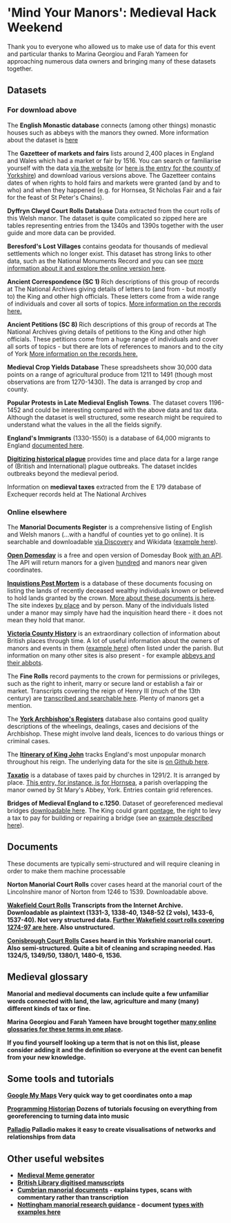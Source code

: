 # 'Mind Your Manors': Medieval Hack Weekend

Thank you to everyone who allowed us to make use of data for this event and particular thanks to Marina Georgiou and Farah Yameen for approaching numerous data owners and bringing many of these datasets together.

## Datasets

### For download above

The <strong>English Monastic database</strong> connects (among other things) monastic houses such as abbeys with the manors they owned. More information about the dataset is <a href="https://www.ucl.ac.uk/library/digital-collections/collections/monastic">here</a>

The <strong> Gazetteer of markets and fairs</a></strong> lists around 2,400 places in England and Wales which had a market or fair by 1516. You can search or familiarise yourself with the data <a href="https://archives.history.ac.uk/gazetteer/gazweb2.html">via the website</a> (or <a href="https://archives.history.ac.uk/gazetteer/gazweb2.html">here is the entry for the county of Yorkshire</a>) and download various versions above. The Gazetteer contains dates of when rights to hold fairs and markets were granted (and by and to who) and when they happened (e.g. for Hornsea, St Nicholas Fair and a fair for the feast of St Peter's Chains).

<strong>Dyffryn Clwyd Court Rolls Database</strong> Data extracted from the court rolls of this Welsh manor. The dataset is quite complicated so zipped here are tables representing entries from the 1340s and 1390s together with the user guide and more data can be provided.

<strong>Beresford's Lost Villages</strong> contains geodata for thousands of medieval settlements which no longer exist. This dataset has strong links to other data, such as the National Monuments Record and you can see <a href="http://www.dmvhull.org/textpage.cfm?id=27">more information about it and explore the online version here</a>.

<strong> Ancient Correspondence (SC 1) </strong> Rich descriptions of this group of records at The National Archives giving details of letters to (and from - but mostly to) the King and other high officials. These letters come from a wide range of individuals and cover all sorts of topics. <a href="https://discovery.nationalarchives.gov.uk/details/r/C13526">More information on the records here.</a>

<strong> Ancient Petitions (SC 8) </strong> Rich descriptions of this group of records at The National Archives giving details of petitions to the King and other high officials. These petitions come from a huge range of individuals and cover all sorts of topics - but there are lots of references to manors and to the city of York <a href="https://discovery.nationalarchives.gov.uk/details/r/C13526">More information on the records here.</a>

<strong>Medieval Crop Yields Database</strong> These spreadsheets show 30,000 data points on a range of agricultural produce from 1211 to 1491 (though most observations are from 1270-1430). The data is arranged by crop and county.

<strong>Popular Protests in Late Medieval English Towns</strong>. The dataset covers 1196-1452 and could be interesting compared with the above data and tax data. Although the dataset is well structured, some research might be required to understand what the values in the all the fields signify.

<strong>England's Immigrants</strong> (1330-1550) is a database of 64,000 migrants to England <a href="https://www.englandsimmigrants.com/">documented here</a>.

<strong><a href="https://www.envidat.ch/dataset/digitizing-historical-plague">Digitizing historical plague</a></strong> provides time and place data for a large range of (British and International) plague outbreaks. The dataset incldes outbreaks beyond the medieval period.

Information on <strong>medieval taxes</strong> extracted from the E 179 database of Exchequer records held at The National Archives

### Online elsewhere

The <strong>Manorial Documents Register</strong> is a comprehensive listing of English and Welsh manors (...with a handful of counties yet to go online). It is searchable and downloadable <a href="https://discovery.nationalarchives.gov.uk/manor-search">via Discovery</a> and Wikidata (<a href="https://www.wikidata.org/wiki/Q105779874">example here</a>).

<strong><a href="https://opendomesday.org/">Open Domesday</a></strong> is a free and open version of Domesday Book <a href="https://www.opendomesday.org./api">with an API</a>. The API will return manors for a given <a href="https://en.wikipedia.org/wiki/Hundred_(county_division)">hundred</a> and manors near given coordinates.

<strong><a href="https://inquisitionspostmortem.ac.uk">Inquistions Post Mortem</a></strong> is a database of these documents focusing on listing the lands of recently deceased wealthy individuals known or believed to hold lands granted by the crown. <a href="https://www.nationalarchives.gov.uk/help-with-your-research/research-guides/inquisitions-post-mortem">More about these documents is here</a>. The site indexes <a href="https://inquisitionspostmortem.ac.uk/view/place/52650">by place</a> and by person. Many of the individuals listed under a manor may simply have had the inquisition heard there - it does not mean they hold that manor.

<strong><a href="https://www.british-history.ac.uk/search/series/vch">Victoria County History</a></strong> is an extraordinary collection of information about British places through time. A lot of useful information about the owners of manors and events in them (<a href="https://wwww.british-history.ac.uk/vch/warks/vol4/pp126-131">example here</a>) often listed under the parish. But information on many other sites is also present - for example <a href="https://www.british-history.ac.uk/vch/yorks/vol3/pp107-112">abbeys and their abbots</a>.

The <strong>Fine Rolls</strong> record payments to the crown for permissions or privileges, such as the right to inherit, marry or secure land or establish a fair or market. Transcripts covering the reign of Henry III (much of the 13th century) are <a href="https://finerollshenry3.org.uk/home.html">transcribed and searchable here</a>. Plenty of manors get a mention.

The <strong><a href="https://archbishopsregisters.york.ac.uk/home_page/index">York Archbishop's Registers</a></strong> database also contains good quality descriptions of the wheelings, dealings, cases and decisions of the Archbishop. These might involve land deals, licences to do various things or criminal cases.

The <strong><a href="https://neolography.com/timelines/JohnItinerary.html">Itinerary of King John</a></strong> tracks England's most unpopular monarch throughout his reign. The underlying data for the site is <a href="https://github.com/jjon/Itinerary-of-John">on Github here</a>.

<strong><a href="https://www.dhi.ac.uk/taxatio/forms">Taxatio</a></strong> is a database of taxes paid by churches in 1291/2. It is arranged by place. <a href="https://www.dhi.ac.uk/taxatio/benkey?benkey=YK.ER.HL.27">This entry, for instance, is for Hornsea</a>, a parish overlapping the manor owned by St Mary's Abbey, York. Entries contain grid references.

<strong>Bridges of Medieval England to c.1250</strong>. Dataset of georeferenced medieval bridges <a href="https://archaeologydataservice.ac.uk/archives/view/medbridges_lt_2019/downloads.cfm?archive=GIS">downloadable here</a>. The King could grant <a href="https://en.wikipedia.org/wiki/Pontage">pontage</a>, the right to levy a tax to pay for building or repairing a bridge (see an <a href="https://discovery.nationalarchives.gov.uk/details/r/C12217085">example described here</a>).
  
## Documents

These documents are typically semi-structured and will require cleaning in order to make them machine processable

<strong>Norton Manorial Court Rolls</strong> cover cases heard at the manorial court of the Lincolnshire manor of Norton from 1246 to 1539. Downloadable above.

<strong> <a href="https://archive.org/details/yorkshirearchaeologicalandhistoricalsociety?sort=titleSorter&and[]%20=firstTitle:W">Wakefield Court Rolls</a></sttrong> Transcripts from the Internet Archive. Downloadable as plaintext (1331-3, 1338-40, 1348-52 (2 vols), 1433-6, 1537-40). Not very structured data. <a href="https://sourcebooks.fordham.edu/source/1274wakefield-courtrolls.asp">Further Wakefield court rolls covering 1274-97 are here</a>. Also unstructured.
  
<strong> <a href="https://www.dhi.ac.uk/conisbrough/">Conisbrough Court Rolls</a></strong> Cases heard in this Yorkshire manorial court. Also semi-structured. Quite a bit of cleaning and scraping needed. Has 1324/5, 1349/50, 1380/1, 1480-6, 1536.

## Medieval glossary

Manorial and medieval documents can include quite a few unfamiliar words connected with land, the law, agriculture and many (many) different kinds of tax or fine.

Marina Georgiou and Farah Yameen have brought together <a href="https://docs.google.com/spreadsheets/d/1lo3pZFdwqrZQ28yydLNOe7__xlUz6RlxO9KxvhB0NOY/edit?usp=sharing">many online glossaries for these terms in one place</a>.

If you find yourself looking up a term that is not on this list, please consider adding it and the definition so everyone at the event can benefit from your new knowledge.

## Some tools and tutorials

<a href="https://www.google.co.uk/maps/about/mymaps/">Google My Maps</a>
Very quick way to get coordinates onto a map

<a href="https://programminghistorian.org/en/lessons/">Programming Historian</a>
Dozens of tutorials focusing on everything from georeferencing to turning data into music

<a href="https://hdlab.stanford.edu/palladio/">Palladio</a>
Palladio makes it easy to create visualisations of networks and relationships from data

## Other useful websites

- <a href="https://www.medievalmemes.org/">Medieval Meme generator</a>
- <a href="https://www.bl.uk/manuscripts/">British Library digitised manuscripts</a>
- <a href="https://www.lancaster.ac.uk/fass/projects/manorialrecords/">Cumbrian manorial documents</a> - explains types, scans with commentary rather than transcription
- <a href="https://www.nottingham.ac.uk/manuscriptsandspecialcollections/researchguidance/manorial/introduction.aspx">Nottingham manorial research guidance</a> - document <a href="https://www.nottingham.ac.uk/manuscriptsandspecialcollections/researchguidance/manorial/types.aspx">types with examples here</a>
